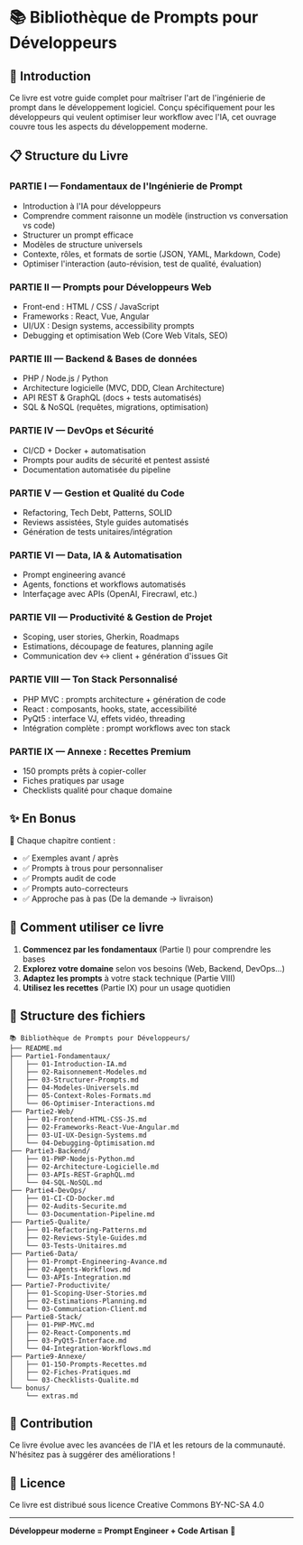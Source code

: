 # 📚 Bibliothèque de Prompts pour Développeurs

## 🚀 Introduction

Ce livre est votre guide complet pour maîtriser l'art de l'ingénierie de prompt dans le développement logiciel. Conçu spécifiquement pour les développeurs qui veulent optimiser leur workflow avec l'IA, cet ouvrage couvre tous les aspects du développement moderne.

## 📋 Structure du Livre

### PARTIE I — Fondamentaux de l'Ingénierie de Prompt
- Introduction à l'IA pour développeurs
- Comprendre comment raisonne un modèle (instruction vs conversation vs code)
- Structurer un prompt efficace
- Modèles de structure universels
- Contexte, rôles, et formats de sortie (JSON, YAML, Markdown, Code)
- Optimiser l'interaction (auto-révision, test de qualité, évaluation)

### PARTIE II — Prompts pour Développeurs Web
- Front-end : HTML / CSS / JavaScript
- Frameworks : React, Vue, Angular
- UI/UX : Design systems, accessibility prompts
- Debugging et optimisation Web (Core Web Vitals, SEO)

### PARTIE III — Backend & Bases de données
- PHP / Node.js / Python
- Architecture logicielle (MVC, DDD, Clean Architecture)
- API REST & GraphQL (docs + tests automatisés)
- SQL & NoSQL (requêtes, migrations, optimisation)

### PARTIE IV — DevOps et Sécurité
- CI/CD + Docker + automatisation
- Prompts pour audits de sécurité et pentest assisté
- Documentation automatisée du pipeline

### PARTIE V — Gestion et Qualité du Code
- Refactoring, Tech Debt, Patterns, SOLID
- Reviews assistées, Style guides automatisés
- Génération de tests unitaires/intégration

### PARTIE VI — Data, IA & Automatisation
- Prompt engineering avancé
- Agents, fonctions et workflows automatisés
- Interfaçage avec APIs (OpenAI, Firecrawl, etc.)

### PARTIE VII — Productivité & Gestion de Projet
- Scoping, user stories, Gherkin, Roadmaps
- Estimations, découpage de features, planning agile
- Communication dev ↔ client + génération d'issues Git

### PARTIE VIII — Ton Stack Personnalisé
- PHP MVC : prompts architecture + génération de code
- React : composants, hooks, state, accessibilité
- PyQt5 : interface VJ, effets vidéo, threading
- Intégration complète : prompt workflows avec ton stack

### PARTIE IX — Annexe : Recettes Premium
- 150 prompts prêts à copier-coller
- Fiches pratiques par usage
- Checklists qualité pour chaque domaine

## ✨ En Bonus

📌 Chaque chapitre contient :
- ✅ Exemples avant / après
- ✅ Prompts à trous pour personnaliser
- ✅ Prompts audit de code
- ✅ Prompts auto-correcteurs
- ✅ Approche pas à pas (De la demande → livraison)

## 🎯 Comment utiliser ce livre

1. **Commencez par les fondamentaux** (Partie I) pour comprendre les bases
2. **Explorez votre domaine** selon vos besoins (Web, Backend, DevOps...)
3. **Adaptez les prompts** à votre stack technique (Partie VIII)
4. **Utilisez les recettes** (Partie IX) pour un usage quotidien

## 📁 Structure des fichiers

```
📚 Bibliothèque de Prompts pour Développeurs/
├── README.md
├── Partie1-Fondamentaux/
│   ├── 01-Introduction-IA.md
│   ├── 02-Raisonnement-Modeles.md
│   ├── 03-Structurer-Prompts.md
│   ├── 04-Modeles-Universels.md
│   ├── 05-Context-Roles-Formats.md
│   └── 06-Optimiser-Interactions.md
├── Partie2-Web/
│   ├── 01-Frontend-HTML-CSS-JS.md
│   ├── 02-Frameworks-React-Vue-Angular.md
│   ├── 03-UI-UX-Design-Systems.md
│   └── 04-Debugging-Optimisation.md
├── Partie3-Backend/
│   ├── 01-PHP-Nodejs-Python.md
│   ├── 02-Architecture-Logicielle.md
│   ├── 03-APIs-REST-GraphQL.md
│   └── 04-SQL-NoSQL.md
├── Partie4-DevOps/
│   ├── 01-CI-CD-Docker.md
│   ├── 02-Audits-Securite.md
│   └── 03-Documentation-Pipeline.md
├── Partie5-Qualite/
│   ├── 01-Refactoring-Patterns.md
│   ├── 02-Reviews-Style-Guides.md
│   └── 03-Tests-Unitaires.md
├── Partie6-Data/
│   ├── 01-Prompt-Engineering-Avance.md
│   ├── 02-Agents-Workflows.md
│   └── 03-APIs-Integration.md
├── Partie7-Productivite/
│   ├── 01-Scoping-User-Stories.md
│   ├── 02-Estimations-Planning.md
│   └── 03-Communication-Client.md
├── Partie8-Stack/
│   ├── 01-PHP-MVC.md
│   ├── 02-React-Components.md
│   ├── 03-PyQt5-Interface.md
│   └── 04-Integration-Workflows.md
├── Partie9-Annexe/
│   ├── 01-150-Prompts-Recettes.md
│   ├── 02-Fiches-Pratiques.md
│   └── 03-Checklists-Qualite.md
└── bonus/
    └── extras.md
```

## 🤝 Contribution

Ce livre évolue avec les avancées de l'IA et les retours de la communauté. N'hésitez pas à suggérer des améliorations !

## 📄 Licence

Ce livre est distribué sous licence Creative Commons BY-NC-SA 4.0

---

**Développeur moderne = Prompt Engineer + Code Artisan** 🚀

